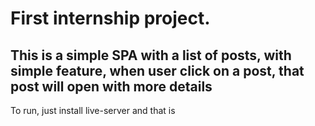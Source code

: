 # First internship project.

## This is a simple SPA with a list of posts, with simple feature, when user click on a post, that post will open with more details

To run, just install live-server and that is
